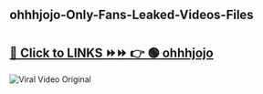 
 ## ohhhjojo-Only-Fans-Leaked-Videos-Files

# <h2><a href="https://mediaupload.pro?ohhhjojo">🔗 Click to LINKS ⏩⏩ 👉 🟢 ohhhjojo </a></h2>

<a href="https://mediaupload.pro?ohhhjojo" rel="nofollow" data-target="animated-image.originalLink"><img src="https://i.ibb.co.com/xMMVF88/686577567.gif" alt="Viral Video Original" style="max-width: 100%; display: inline-block;" data-target="animated-image.originalImage"></a>